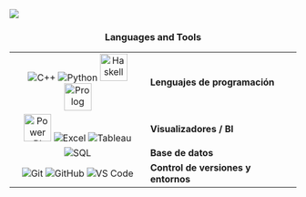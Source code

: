 
![](https://github.com/halfrost/halfrost/blob/master/icons/header_.png)


<h3 align="center">
  Languages and Tools 
</h3>

<div align="center">

<table>
  <tr>
    <td align="center">
      <img src="https://img.icons8.com/color/48/c-plus-plus-logo.png" title="C++"/>
      <img src="https://img.icons8.com/color/48/python--v1.png" title="Python"/>
      <img src="https://upload.wikimedia.org/wikipedia/commons/1/1c/Haskell-Logo.svg" width="48" title="Haskell"/>
      <img src="https://www.swi-prolog.org/icons/swipl.png" width="48" title="Prolog"/>
    </td>
    <td><b> Lenguajes de programación  </b></td>
  </tr>

  <tr>
    <td align="center">
      <img src="https://img.icons8.com/ios-filled/50/F2C811/power-bi.png" width="48" title="Power BI"/>
      <img src="https://img.icons8.com/color/48/microsoft-excel-2019.png" title="Excel"/>
      <img src="https://img.icons8.com/color/48/tableau-software.png" title="Tableau"/>
    </td>
    <td><b>Visualizadores / BI</b></td>
  </tr>

  <tr>
    <td align="center">
      <img src="https://img.icons8.com/color/48/microsoft-sql-server.png" title="SQL"/>
    </td>
    <td><b>Base de datos</b></td>
  </tr>

  <tr>
    <td align="center">
      <img src="https://img.icons8.com/color/48/git.png" title="Git"/>
      <img src="https://img.icons8.com/color/48/github--v1.png" title="GitHub"/>
      <img src="https://img.icons8.com/fluent/48/visual-studio-code-2019.png" title="VS Code"/>
    </td>
    <td><b>Control de versiones y entornos</b></td>
  </tr>
</table>

</div>

